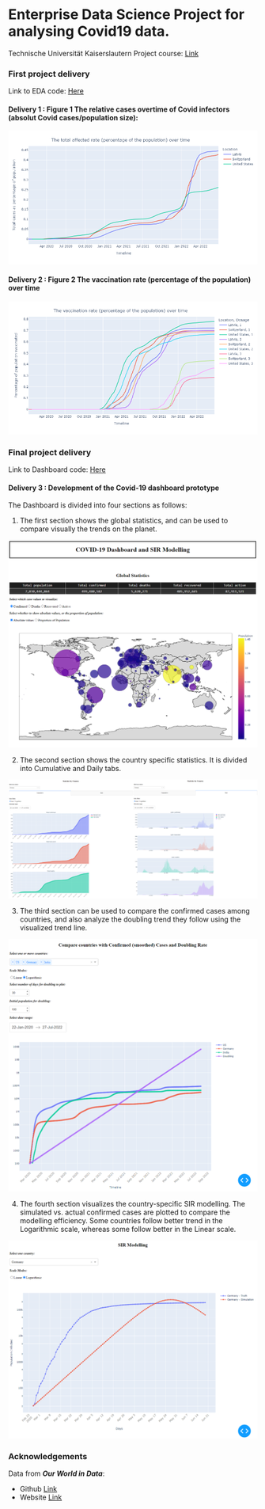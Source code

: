 # Enterprise Data Science Project for analysing Covid19 data.

Technische Universität Kaiserslautern Project course: [Link](https://modhb.uni-kl.de/mhb/modules/EIT-EMS-653-M-6/) <br>

### First project delivery

Link to EDA code: [Here](https://github.com/sourajyoti-datta/EDS_Covid19_Analysis/blob/main/notebooks/Covid19_Exploratory_Data_Analysis.ipynb) <br>

#### Delivery 1 : Figure 1 The relative cases overtime of Covid infectors (absolut Covid cases/population size):
<p align="center">
  <img src="https://github.com/sourajyoti-datta/EDS_Covid19_Analysis/blob/main/reports/figures/Delivery_1_Figure_1.png">
</p>

#### Delivery 2 : Figure 2 The vaccination rate (percentage of the population) over time
<p align="center">
  <img src="https://github.com/sourajyoti-datta/EDS_Covid19_Analysis/blob/main/reports/figures/Delivery_2_Figure_2.png">
</p>

### Final project delivery

Link to Dashboard code: [Here](https://github.com/sourajyoti-datta/EDS_Covid19_Analysis/blob/main/notebooks/Covid19_Dashboard_and_SIR.ipynb) <br>

#### Delivery 3 : Development of the Covid-19 dashboard prototype

The Dashboard is divided into four sections as follows:

1. The first section shows the global statistics, and can be used to compare visually the trends on the planet.

<p align="center">
  <img src="https://github.com/sourajyoti-datta/EDS_Covid19_Analysis/blob/main/reports/figures/Dashboard_1_global.PNG">
</p>

2. The second section shows the country specific statistics. It is divided into Cumulative and Daily tabs.

<p align="center">
  <img src="https://github.com/sourajyoti-datta/EDS_Covid19_Analysis/blob/main/reports/figures/Dashboard_2_Country.png">
</p>

3. The third section can be used to compare the confirmed cases among countries, and also analyze the doubling trend they follow using the visualized trend line.

<p align="center">
  <img src="https://github.com/sourajyoti-datta/EDS_Covid19_Analysis/blob/main/reports/figures/Dashboard_3_CompareCountries.png">
</p>

4. The fourth section visualizes the country-specific SIR modelling. The simulated vs. actual confirmed cases are plotted to compare the modelling efficiency. Some countries follow better trend in the Logarithmic scale, whereas some follow better in the Linear scale.

<p align="center">
  <img src="https://github.com/sourajyoti-datta/EDS_Covid19_Analysis/blob/main/reports/figures/Dashboard_4_SIR.png">
</p>

### Acknowledgements
Data from ***Our World in Data***:
- Github [Link](https://github.com/owid/covid-19-data)
- Website [Link](https://ourworldindata.org/)
